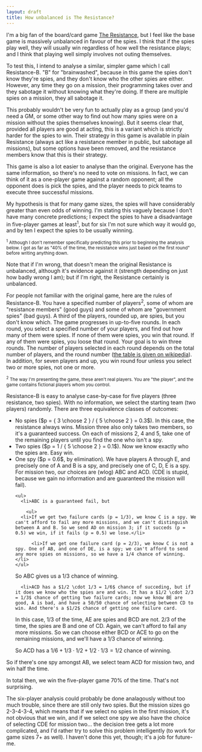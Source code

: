 ```yaml
---
layout: draft
title: How unbalanced is The Resistance?
---
```

I'm a big fan of the board/card game [The Resistance](http://en.wikipedia.org/wiki/The_Resistance_%28game%29), but I feel like the base game is massively unbalanced in favour of the spies. I think that if the spies play well, they will usually win regardless of how well the resistance plays; and I think that playing well simply involves not outing themselves.

To test this, I intend to analyse a similar, simpler game which I call Resistance-B. "B" for "brainwashed", because in this game the spies don't know they're spies, and they don't know who the other spies are either. However, any time they go on a mission, their programming takes over and they sabotage it without knowing what they're doing. If there are multiple spies on a mission, they all sabotage it.

This probably wouldn't be very fun to actually play as a group (and you'd need a GM, or some other way to find out how many spies were on a mission without the spies themselves knowing). But it seems clear that, provided all players are good at acting, this is a variant which is strictly harder for the spies to win. Their strategy in this game is available in plain Resistance (always act like a resistance member in public, but sabotage all missions), but some options have been removed, and the resistance members know that this is their strategy.

This game is also a lot easier to analyse than the original. Everyone has the same information, so there's no need to vote on missions. In fact, we can think of it as a one-player game against a random opponent; all the opponent does is pick the spies, and the player needs to pick teams to execute three successful missions.

My hypothesis is that for many game sizes, the spies will have considerably greater than even odds of winning. I'm stating this vaguely because I don't have many concrete predictions; I expect the spies to have a disadvantage in five-player games at least<sup>1</sup>, but for six I'm not sure which way it would go, and by ten I expect the spies to be usually winning.

<small><sup>1</sup> Although I don't remember specifically predicting this prior to beginning the analysis below. I got as far as "40% of the time, the resistance wins just based on the first round" before writing anything down.</small>

Note that if I'm wrong, that doesn't mean the original Resistance is unbalanced, although it's evidence against it (strength depending on just how badly wrong I am); but if I'm right, the Resistance certainly is unbalanced.

For people not familiar with the original game, here are the rules of Resistance-B. You have a specified number of players<sup>2</sup>, some of whom are "resistance members" (good guys) and some of whom are "government spies" (bad guys). A third of the players, rounded up, are spies, but you don't know which. The game progresses in up-to-five rounds. In each round, you select a specified number of your players, and find out how many of them were spies. If none of them were spies, you win that round. If any of them were spies, you loose that round. Your goal is to win three rounds. The number of players selected in each round depends on the total number of players, and the round number ([the table is given on wikipedia](http://en.wikipedia.org/wiki/The_Resistance_%28game%29#Rounds)). In addition, for seven players and up, you win round four unless you select two or more spies, not one or more.

<small><sup>2</sup> The way I'm presenting the game, these aren't real players. You are "the player", and the game contains fictional players whom you control.</small>

Resistance-B is easy to analyse case-by-case for five players (three resistance, two spies). With no information, we select the starting team (two players) randomly. There are three equivalence classes of outcomes:

<ul>
  <li>No spies ($p = { 3 \choose 2 } / { 5 \choose 2 } = 0.3$). In this case, the resistance always wins. Mission three also only takes two members, so it's a guaranteed success. On each of missions 2, 4 and 5, take one of the remaining players until you find the one who isn't a spy.</li>

  <li>Two spies ($p = 1 / { 5 \choose 2 } = 0.1$). Now we know exactly who the spies are. Easy win.</li>

  <li>One spy ($p = 0.6$, by elimination). We have players A through E, and precisely one of A and B is a spy, and precisely one of C, D, E is a spy. For mission two, our choices are (wlog) ABC and ACD. (CDE is stupid, because we gain no information and are guaranteed the mission will fail).

    <ul>
      <li>ABC is a guaranteed fail, but

        <ul>
	  <li>If we get two failure cards (p = 1/3), we know C is a spy. We can't afford to fail any more missions, and we can't distinguish between A and B. So we send AD on mission 3; if it succeds (p = 0.5) we win, if it fails (p = 0.5) we lose.</li>

          <li>If we get one failure card (p = 2/3), we know C is not a spy. One of AB, and one of DE, is a spy; we can't afford to send any more spies on missions, so we have a 1/4 chance of winning.</li>
	</ul>

So ABC gives us a 1/3 chance of winning.</li>

      <li>ACD has a $1/2 \cdot 1/3 = 1/6$ chance of succeding, but if it does we know who the spies are and win. It has a $1/2 \cdot 2/3 = 1/3$ chance of getting two failure cards; now we know BE are good, A is bad, and have a 50/50 chance of selecting between CD to win. And there's a $1/2$ chance of getting one failure card.

In this case, $1/3$ of the time, AE are spies and BCD are not. $2/3$ of the time, the spies are B and one of CD. Again, we can't afford to fail any more missions. So we can choose either BCD or ACE to go on the remaining missions, and we'll have a $1/3$ chance of winning.

So ACD has a $1/6 + 1/3 \cdot 1/2 + 1/2 \cdot 1/3 = 1/2$ chance of winning.</li>
    </ul>

So if there's one spy amongst AB, we select team ACD for mission two, and win half the time.</li>
</ul>

In total then, we win the five-player game 70% of the time. That's not surprising.

The six-player analysis could probably be done analagously without too much trouble, since there are still only two spies. But the mission sizes go 2-3-4-3-4, which means that if we select no spies in the first mission, it's not obvious that we win, and if we select one spy we also have the choice of selecting CDE for mission two... the decision tree gets a lot more complicated, and I'd rather try to solve this problem intelligently (to work for game sizes 7+ as well). I haven't done this yet, though; it's a job for future-me.
